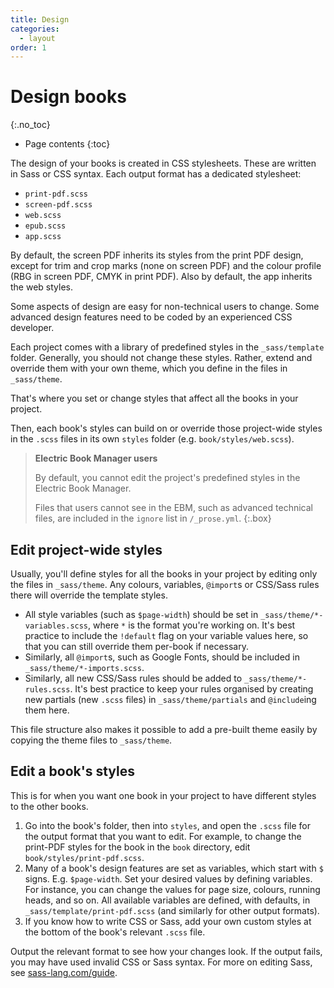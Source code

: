 ```yaml
---
title: Design
categories:
  - layout
order: 1
---
```


# Design books
{:.no_toc}

* Page contents
{:toc}

The design of your books is created in CSS stylesheets. These are written in Sass or CSS syntax. Each output format has a dedicated stylesheet:

- `print-pdf.scss`
- `screen-pdf.scss`
- `web.scss`
- `epub.scss`
- `app.scss`

By default, the screen PDF inherits its styles from the print PDF design, except for trim and crop marks (none on screen PDF) and the colour profile (RBG in screen PDF, CMYK in print PDF). Also by default, the app inherits the web styles.

Some aspects of design are easy for non-technical users to change. Some advanced design features need to be coded by an experienced CSS developer.

Each project comes with a library of predefined styles in the `_sass/template` folder. Generally, you should not change these styles. Rather, extend and override them with your own theme, which you define in the files in `_sass/theme`.

That's where you set or change styles that affect all the books in your project.

Then, each book's styles can build on or override those project-wide styles in the `.scss` files in its own `styles` folder (e.g. `book/styles/web.scss`).

> **Electric Book Manager users**
>
> By default, you cannot edit the project's predefined styles in the Electric Book Manager.
>
> Files that users cannot see in the EBM, such as advanced technical files, are included in the `ignore` list in `/_prose.yml`.
{:.box}

## Edit project-wide styles

Usually, you'll define styles for all the books in your project by editing only the files in `_sass/theme`. Any colours, variables, `@import`s or CSS/Sass rules there will override the template styles.

- All style variables (such as `$page-width`) should be set in `_sass/theme/*-variables.scss`, where `*` is the format you're working on. It's best practice to include the `!default` flag on your variable values here, so that you can still override them per-book if necessary.
- Similarly, all `@import`s, such as Google Fonts, should be included in `_sass/theme/*-imports.scss`.
- Similarly, all new CSS/Sass rules should be added to `_sass/theme/*-rules.scss`. It's best practice to keep your rules organised by creating new partials (new `.scss` files) in `_sass/theme/partials` and `@include`ing them here.

This file structure also makes it possible to add a pre-built theme easily by copying the theme files to `_sass/theme`.

## Edit a book's styles

This is for when you want one book in your project to have different styles to the other books.

1. Go into the book's folder, then into `styles`, and open the `.scss` file for the output format that you want to edit. For example, to change the print-PDF styles for the book in the `book` directory, edit `book/styles/print-pdf.scss`.
2. Many of a book's design features are set as variables, which start with `$` signs. E.g. `$page-width`. Set your desired values by defining variables. For instance, you can change the values for page size, colours, running heads, and so on. All available variables are defined, with defaults, in `_sass/template/print-pdf.scss` (and similarly for other output formats).
3. If you know how to write CSS or Sass, add your own custom styles at the bottom of the book's relevant `.scss` file.

Output the relevant format to see how your changes look. If the output fails, you may have used invalid CSS or Sass syntax. For more on editing Sass, see [sass-lang.com/guide](https://sass-lang.com/guide).
